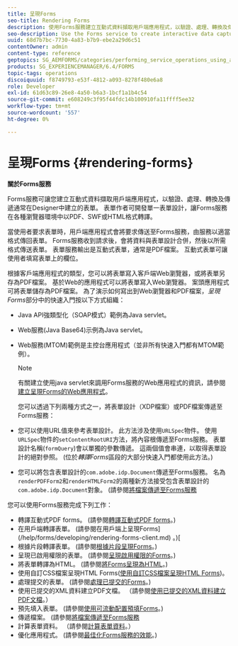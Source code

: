 ```yaml
---
title: 呈現Forms
seo-title: Rendering Forms
description: 使用Forms服務建立互動式資料擷取用戶端應用程式，以驗證、處理、轉換及傳遞通常在Designer中建立的表單。 表單作者可開發單一表單設計，讓Forms服務在各種瀏覽器環境中以PDF、SWF或HTML格式轉譯。
seo-description: Use the Forms service to create interactive data capture client applications that validate, process, transform, and deliver forms typically created in Designer. Form authors can develop a single form design that the Forms service renders in PDF, SWF, or HTML in various browser environments.
uuid: 68d7b7bc-7730-4a83-b7b9-ebe2a29d6c51
contentOwner: admin
content-type: reference
geptopics: SG_AEMFORMS/categories/performing_service_operations_using_apis
products: SG_EXPERIENCEMANAGER/6.4/FORMS
topic-tags: operations
discoiquuid: f8749793-e53f-4812-a093-8278f480e6a8
role: Developer
exl-id: 61d63c89-26e8-4a50-b6a3-1bcf1a1b4c54
source-git-commit: e608249c3f95f44fdc14b100910fa11ffff5ee32
workflow-type: tm+mt
source-wordcount: '557'
ht-degree: 0%

---
```


# 呈現Forms {#rendering-forms}

**關於Forms服務**

Forms服務可讓您建立互動式資料擷取用戶端應用程式，以驗證、處理、轉換及傳遞通常在Designer中建立的表單。 表單作者可開發單一表單設計，讓Forms服務在各種瀏覽器環境中以PDF、SWF或HTML格式轉譯。

當使用者要求表單時，用戶端應用程式會將要求傳送至Forms服務，由服務以適當格式傳回表單。 Forms服務收到請求後，會將資料與表單設計合併，然後以所需格式傳送表單。 表單服務輸出是互動式表單，通常是PDF檔案。 互動式表單可讓使用者填寫表單上的欄位。

根據客戶端應用程式的類型，您可以將表單寫入客戶端Web瀏覽器，或將表單另存為PDF檔案。 基於Web的應用程式可以將表單寫入Web瀏覽器。 案頭應用程式可將表單儲存為PDF檔案。 為了演示如何寫出到Web瀏覽器和PDF檔案，*呈現Forms*&#x200B;部分中的快速入門按以下方式組織：

* Java API強類型化（SOAP模式）範例為Java servlet。
* Web服務(Java Base64)示例為Java servlet。
* Web服務(MTOM)範例是主控台應用程式（並非所有快速入門都有MTOM範例）。

   >[!NOTE]
   >
   >有關建立使用java servlet來調用Forms服務的Web應用程式的資訊，請參閱[建立呈現Forms的Web應用程式](/help/forms/developing/creating-web-applications-renders-forms.md)。

   您可以透過下列兩種方式之一，將表單設計（XDP檔案）或PDF檔案傳遞至Forms服務：

* 您可以使用URL值來參考表單設計。 此方法涉及使用`URLSpec`物件。 使用`URLSpec`物件的`setContentRootURI`方法，將內容根傳遞至Forms服務。 表單設計名稱(`formQuery`)會以單獨的參數傳遞。 這兩個值會串連，以取得表單設計的絕對參照。 (位於&#x200B;*轉譯Forms*&#x200B;區段的大部分快速入門都使用此方法。)
* 您可以將包含表單設計的`com.adobe.idp.Document`傳遞至Forms服務。 名為`renderPDFForm2`和`renderHTMLForm2`的兩種新方法接受包含表單設計的`com.adobe.idp.Document`對象。 (請參閱[將檔案傳遞至Forms服務](/help/forms/developing/passing-documents-forms-service.md)

您可以使用Forms服務完成下列工作：

* 轉譯互動式PDF forms。 (請參閱[轉譯互動式PDF forms](/help/forms/developing/rendering-interactive-pdf-forms.md)。)
* 在用戶端轉譯表單。 (請參閱在用戶端上呈現Forms](/help/forms/developing/rendering-forms-client.md) 。)[
* 根據片段轉譯表單。 (請參閱[根據片段呈現Forms](/help/forms/developing/rendering-forms-based-fragments.md)。)
* 呈現已啟用權限的表單。 (請參閱[呈現啟用權限的Forms](/help/forms/developing/rendering-rights-enabled-forms.md)。)
* 將表單轉譯為HTML。 (請參閱[將Forms呈現為HTML](/help/forms/developing/rendering-forms-html.md)。)
* 使用自訂CSS檔案呈現HTML Forms([使用自訂CSS檔案呈現HTML Forms](/help/forms/developing/rendering-html-forms-using-custom.md))。
* 處理提交的表單。 (請參閱[處理已提交的Forms](/help/forms/developing/handling-submitted-forms.md)。)
* 使用已提交的XML資料建立PDF文檔。 （請參閱[使用已提交的XML資料建立PDF文檔](/help/forms/developing/creating-pdf-documents-submitted-xml.md)。）
* 預先填入表單。 (請參閱[使用可流動配置預填Forms](/help/forms/developing/prepopulating-forms-flowable-layouts.md)。)
* 傳遞檔案。 (請參閱[將檔案傳遞至Forms服務](/help/forms/developing/passing-documents-forms-service.md)
* 計算表單資料。 （請參閱[計算表單資料](/help/forms/developing/calculating-form-data.md)。）
* 優化應用程式。 (請參閱[最佳化Forms服務的效能](/help/forms/developing/optimizing-performance-forms-service.md)。)

